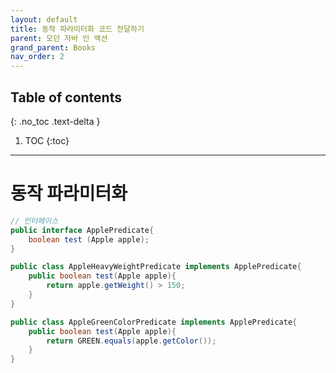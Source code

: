 ```yaml
---
layout: default
title: 동작 파라미터화 코드 전달하기
parent: 모던 자바 인 액션
grand_parent: Books
nav_order: 2
---
```

## Table of contents
{: .no_toc .text-delta }

1. TOC
{:toc}
---

# **동작 파라미터화**

```java
// 인터페이스
public interface ApplePredicate{
    boolean test (Apple apple);
}

public class AppleHeavyWeightPredicate implements ApplePredicate{
    public boolean test(Apple apple){
        return apple.getWeight() > 150;
    }
}

public class AppleGreenColorPredicate implements ApplePredicate{
    public boolean test(Apple apple){
        return GREEN.equals(apple.getColor());
    }
}

```

